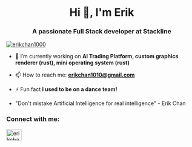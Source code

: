 <h1 align="center">Hi 👋, I'm Erik</h1>
<h3 align="center">A passionate Full Stack developer at Stackline</h3>

<p align="left"> <a href="https://github.com/ryo-ma/github-profile-trophy"><img src="https://github-profile-trophy.vercel.app/?username=erikchan1000" alt="erikchan1000" /></a> </p>

- 🔭 I’m currently working on **AI Trading Platform, custom graphics renderer (rust), mini operating system (rust)**

- 📫 How to reach me: **erikchan1010@gmail.com**

- ⚡ Fun fact **I used to be on a dance team!**
- "Don't mistake Artificial Intelligence for real intelligence" - Erik Chan

<h3 align="left">Connect with me:</h3>
<p align="left">
<a href="https://linkedin.com/in/erikchan01" target="blank"><img align="center" src="https://raw.githubusercontent.com/rahuldkjain/github-profile-readme-generator/master/src/images/icons/Social/linked-in-alt.svg" alt="erikchan01" height="30" width="40" /></a>
</p>
